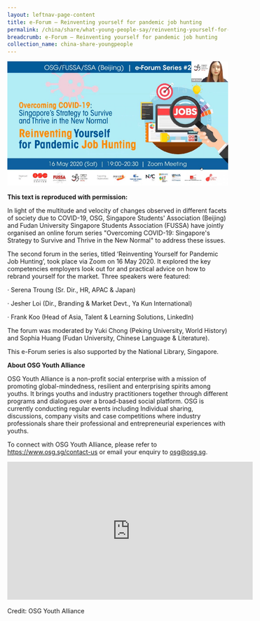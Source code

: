 ```yaml
---
layout: leftnav-page-content
title: e-Forum – Reinventing yourself for pandemic job hunting
permalink: /china/share/what-young-people-say/reinventing-yourself-for-pandemic-job-hunting/
breadcrumb: e-Forum – Reinventing yourself for pandemic job hunting
collection_name: china-share-youngpeople
---
```


<img src="\images\china-youngpeople\osg-1-image.jpg" style="width:800px;" />

**This text is reproduced with permission:**

In light of the multitude and velocity of changes observed in different facets of society due to COVID-19, OSG, Singapore Students' Association (Beijing) and Fudan University Singapore Students Association (FUSSA) have jointly organised an online forum series "Overcoming COVID-19: Singapore's Strategy to Survive and Thrive in the New Normal" to address these issues. 

The second forum in the series, titled ‘Reinventing Yourself for Pandemic Job Hunting’, took place via Zoom on 16 May 2020. It explored the key competencies employers look out for and practical advice on how to rebrand yourself for the market. Three speakers were featured:

·     Serena Troung (Sr. Dir., HR, APAC & Japan)

·     Jesher Loi (Dir., Branding & Market Devt., Ya Kun International) 

·     Frank Koo (Head of Asia, Talent & Learning Solutions, LinkedIn)

The forum was moderated by Yuki Chong (Peking University, World History) and Sophia Huang (Fudan University, Chinese Language & Literature).

This e-Forum series is also supported by the National Library, Singapore.

**About OSG Youth Alliance**

OSG Youth Alliance is a non-profit social enterprise with a mission of promoting global-mindedness, resilient and enterprising spirits among youths. It brings youths and industry practitioners together through different programs and dialogues over a broad-based social platform. OSG is currently conducting regular events including Individual sharing, discussions, company visits and case competitions where industry professionals share their professional and entrepreneurial experiences with youths.

To connect with OSG Youth Alliance, please refer to <https://www.osg.sg/contact-us> or email your enquiry to [osg@osg.sg](mailto:osg@osg.sg).

<div class="bp-youtube">
<iframe width="560" height="315" src="https://www.youtube.com/embed/HdezqfIGdgE" frameborder="0" allow="accelerometer; autoplay; encrypted-media; gyroscope; picture-in-picture" allowfullscreen></iframe>
</div>

Credit: OSG Youth Alliance